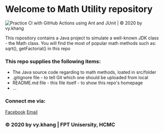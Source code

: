 # Welcome to Math Utility repository
![Practice CI with GitHub Actions using Ant and JUnit | © 2020 by vy.khang](https://github.com/code-without-test/se1428-math-util-main/workflows/Practice%20CI%20with%20GitHub%20Actions%20using%20Ant%20and%20JUnit%20%7C%20%C2%A9%202020%20by%20vy.khang/badge.svg)

This ropository contains a Java project to simulate a well-known JDK class - the Math class. You will find the most of popular math methods such as: sqrt(), getFactorial() in this repo

### This repo supplies the following items: 
* The Java source code regarding to math methods, loated in src/folder 
* .gitignore file - to tell Git which one should be uploaded from local 
* README.md file - this file itself - to show this repo's homepage
* ...

### Connect me via:
[Facebook](https://www.facebook.com/NVK063/)
[Email](mailto:ngovykhang679@gmail.com)

###  © 2020 by vy.khang | FPT Unisersity, HCMC
